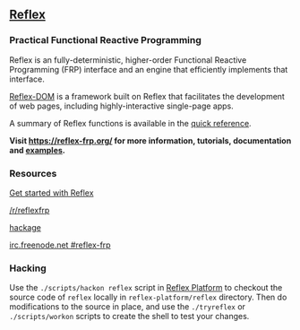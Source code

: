 ## [Reflex](https://reflex-frp.org/)
### Practical Functional Reactive Programming

Reflex is an fully-deterministic, higher-order Functional Reactive Programming (FRP) interface and an engine that efficiently implements that interface.

[Reflex-DOM](https://github.com/reflex-frp/reflex-dom) is a framework built on Reflex that facilitates the development of web pages, including highly-interactive single-page apps.

A summary of Reflex functions is available in the [quick reference](Quickref.md).

**Visit https://reflex-frp.org/ for more information, tutorials, documentation and [examples](https://examples.reflex-frp.org/).**

### Resources
[Get started with Reflex](https://github.com/reflex-frp/reflex-platform)

[/r/reflexfrp](https://www.reddit.com/r/reflexfrp)

[hackage](https://hackage.haskell.org/package/reflex)

[irc.freenode.net #reflex-frp](http://webchat.freenode.net?channels=%23reflex-frp&uio=d4)

### Hacking

Use the `./scripts/hackon reflex` script in [Reflex Platform](https://github.com/reflex-frp/reflex-platform) to checkout the source code of `reflex` locally in `reflex-platform/reflex` directory.
Then do modifications to the source in place, and use the `./tryreflex` or `./scripts/workon` scripts to create the shell to test your changes.
